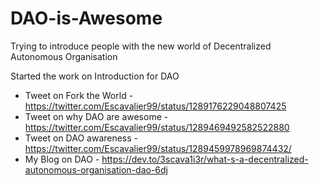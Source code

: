 # DAO-is-Awesome
Trying to introduce people with the new world of Decentralized Autonomous Organisation


Started the work on Introduction for DAO

- Tweet on Fork the World - https://twitter.com/Escavalier99/status/1289176229048807425
- Tweet on why DAO are awesome - https://twitter.com/Escavalier99/status/1289469492582522880
- Tweet on DAO awareness - https://twitter.com/Escavalier99/status/1289459978969874432/ 
- My Blog on DAO - https://dev.to/3scava1i3r/what-s-a-decentralized-autonomous-organisation-dao-6dj
